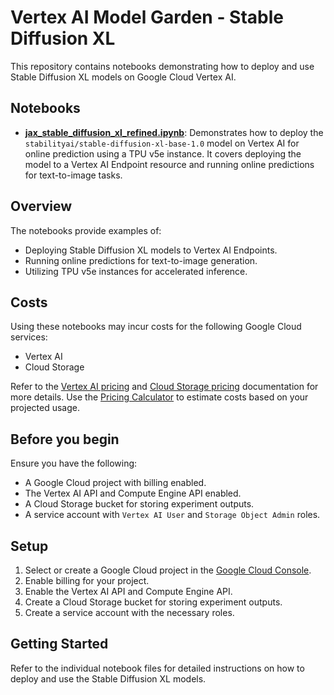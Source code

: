 # Vertex AI Model Garden - Stable Diffusion XL

This repository contains notebooks demonstrating how to deploy and use Stable Diffusion XL models on Google Cloud Vertex AI.

## Notebooks

*   **[jax_stable_diffusion_xl_refined.ipynb](jax_stable_diffusion_xl_refined.ipynb)**: Demonstrates how to deploy the `stabilityai/stable-diffusion-xl-base-1.0` model on Vertex AI for online prediction using a TPU v5e instance. It covers deploying the model to a Vertex AI Endpoint resource and running online predictions for text-to-image tasks.

## Overview

The notebooks provide examples of:

*   Deploying Stable Diffusion XL models to Vertex AI Endpoints.
*   Running online predictions for text-to-image generation.
*   Utilizing TPU v5e instances for accelerated inference.

## Costs

Using these notebooks may incur costs for the following Google Cloud services:

*   Vertex AI
*   Cloud Storage

Refer to the [Vertex AI pricing](https://cloud.google.com/vertex-ai/pricing) and [Cloud Storage pricing](https://cloud.google.com/storage/pricing) documentation for more details. Use the [Pricing Calculator](https://cloud.google.com/products/calculator/) to estimate costs based on your projected usage.

## Before you begin

Ensure you have the following:

*   A Google Cloud project with billing enabled.
*   The Vertex AI API and Compute Engine API enabled.
*   A Cloud Storage bucket for storing experiment outputs.
*   A service account with `Vertex AI User` and `Storage Object Admin` roles.

## Setup

1.  Select or create a Google Cloud project in the [Google Cloud Console](https://console.cloud.google.com/cloud-resource-manager).
2.  Enable billing for your project.
3.  Enable the Vertex AI API and Compute Engine API.
4.  Create a Cloud Storage bucket for storing experiment outputs.
5.  Create a service account with the necessary roles.

## Getting Started

Refer to the individual notebook files for detailed instructions on how to deploy and use the Stable Diffusion XL models.
